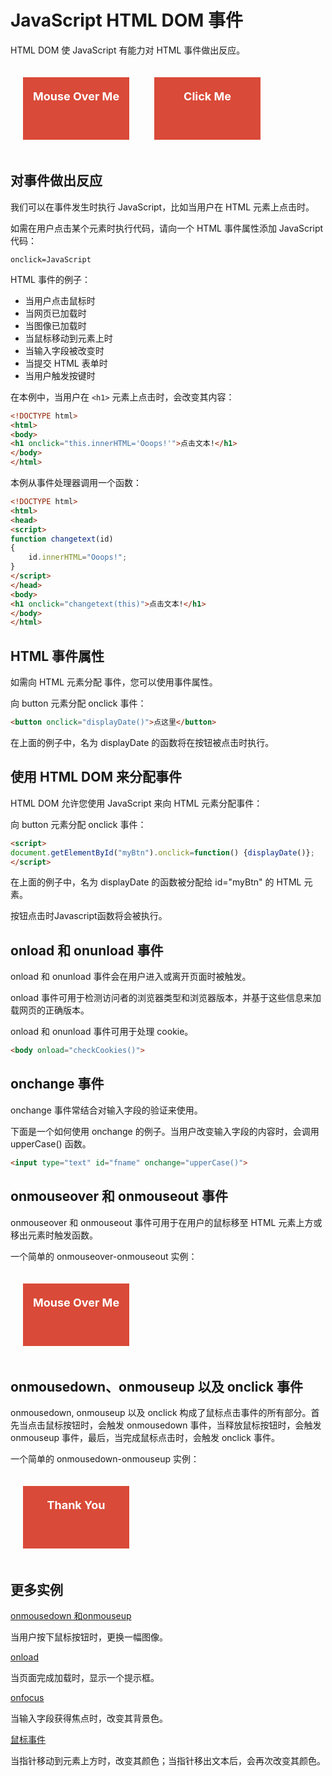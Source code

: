 # JavaScript HTML DOM 事件

HTML DOM 使 JavaScript 有能力对 HTML 事件做出反应。

<!--sec data-title="实例" data-filename="" ces-->
 <div style="width:100%;height:140px;"> 
   <div style="background-color:#D94A38;width:170px;height:80px;margin:20px;padding-top:20px;color:#ffffff;font-weight:bold;font-size:18px;float:left;text-align:center;" onmouseover="this.innerHTML='Thank You'" onmouseout="this.innerHTML='Mouse Over Me'">
    Mouse Over Me
   </div> 
   <div style="background-color:#D94A38;width:170px;height:80px;margin:20px;padding-top:20px;color:#ffffff;font-weight:bold;font-size:18px;float:left;text-align:center;" onclick="clickMeEvent(this)">
    Click Me
   </div> 
  </div>
<!--endsec-->

## 对事件做出反应

我们可以在事件发生时执行 JavaScript，比如当用户在 HTML 元素上点击时。

如需在用户点击某个元素时执行代码，请向一个 HTML 事件属性添加 JavaScript 代码：

```
onclick=JavaScript
```

HTML 事件的例子：

- 当用户点击鼠标时
- 当网页已加载时
- 当图像已加载时
- 当鼠标移动到元素上时
- 当输入字段被改变时
- 当提交 HTML 表单时
- 当用户触发按键时

在本例中，当用户在  `<h1>` 元素上点击时，会改变其内容：

<!--sec data-title="实例" data-filename="dhtml_event_onclick2" ces-->
```html
<!DOCTYPE html>
<html>
<body>
<h1 onclick="this.innerHTML='Ooops!'">点击文本!</h1>
</body>
</html>
```
<!--endsec-->

本例从事件处理器调用一个函数：

<!--sec data-title="实例" data-filename="dhtml_event_onclick3" ces-->
```html
<!DOCTYPE html>
<html>
<head>
<script>
function changetext(id)
{
    id.innerHTML="Ooops!";
}
</script>
</head>
<body>
<h1 onclick="changetext(this)">点击文本!</h1>
</body>
</html>
```
<!--endsec-->

## HTML 事件属性

如需向 HTML 元素分配 事件，您可以使用事件属性。

<!--sec data-title="实例" data-filename="js_events1" ces-->
向 button 元素分配 onclick 事件：

```html
<button onclick="displayDate()">点这里</button>
```
<!--endsec-->

在上面的例子中，名为 displayDate 的函数将在按钮被点击时执行。

## 使用 HTML DOM 来分配事件

HTML DOM 允许您使用 JavaScript 来向 HTML 元素分配事件：

<!--sec data-title="实例" data-filename="js_events2" ces-->
向 button 元素分配 onclick 事件：

```html
<script>
document.getElementById("myBtn").onclick=function() {displayDate()};
</script>
```
<!--endsec-->

在上面的例子中，名为 displayDate 的函数被分配给 id="myBtn" 的 HTML 元素。

按钮点击时Javascript函数将会被执行。

## onload 和 onunload 事件

onload 和 onunload 事件会在用户进入或离开页面时被触发。

onload 事件可用于检测访问者的浏览器类型和浏览器版本，并基于这些信息来加载网页的正确版本。

onload 和 onunload 事件可用于处理 cookie。

<!--sec data-title="实例" data-filename="js_events_onload" ces-->
```html
<body onload="checkCookies()">
```
<!--endsec-->

## onchange 事件

onchange 事件常结合对输入字段的验证来使用。

下面是一个如何使用 onchange 的例子。当用户改变输入字段的内容时，会调用 upperCase() 函数。

<!--sec data-title="实例" data-filename="jsref_onchange" ces-->
```html
<input type="text" id="fname" onchange="upperCase()">
```
<!--endsec-->

## onmouseover 和 onmouseout 事件

onmouseover 和 onmouseout 事件可用于在用户的鼠标移至 HTML 元素上方或移出元素时触发函数。

<!--sec data-title="实例" data-filename="js_events_mouseover" ces-->
一个简单的 onmouseover-onmouseout 实例：

<div style="width:100%;height:140px;"> 
   <div style="background-color:#D94A38;width:170px;height:80px;margin:20px;padding-top:20px;color:#ffffff;font-weight:bold;font-size:18px;float:left;text-align:center;" onmouseover="this.innerHTML='Thank You'" onmouseout="this.innerHTML='Mouse Over Me'">
    Mouse Over Me
   </div> 
  </div>
<!--endsec-->

## onmousedown、onmouseup 以及 onclick 事件

onmousedown, onmouseup 以及 onclick 构成了鼠标点击事件的所有部分。首先当点击鼠标按钮时，会触发 onmousedown 事件，当释放鼠标按钮时，会触发 onmouseup 事件，最后，当完成鼠标点击时，会触发 onclick 事件。

<!--sec data-title="实例" data-filename="" ces-->
一个简单的 onmousedown-onmouseup 实例：

<div style="width:100%;height:140px;"> 
   <div onmousedown="mDown(this)" onmouseup="mUp(this)" style="background-color: rgb(217, 74, 56); width: 170px; height: 80px; margin: 20px; padding-top: 20px; color: rgb(255, 255, 255); font-weight: bold; font-size: 18px; float: left; text-align: center;">
    Thank You
   </div> 
</div>
<!--endsec-->

## 更多实例

<a target="_blank" href="/run/run.html#filename=dhtml_event_onmousedown">onmousedown 和onmouseup</a>

当用户按下鼠标按钮时，更换一幅图像。

<a target="_blank" href="/run/run.html#filename=dhtml_event_onload">onload</a>

当页面完成加载时，显示一个提示框。

<a target="_blank" href="/run/run.html#filename=jsref_onfocus">onfocus</a>

当输入字段获得焦点时，改变其背景色。

<a target="_blank" href="/run/run.html#filename=dhtml_event_onmouse">鼠标事件</a>

当指针移动到元素上方时，改变其颜色；当指针移出文本后，会再次改变其颜色。